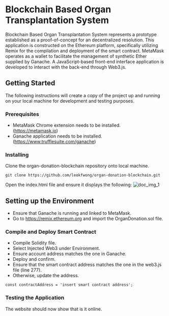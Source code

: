 # Blockchain Based Organ Transplantation System

Blockchain Based Organ Transplantation System represents a prototype established as a proof-of-concept for an decentralized resolution. This application is constructed on the Ethereum platform, specifically utilizing Remix for the compilation and deployment of the smart contract. MetaMask operates as a wallet to facilitate the management of synthetic Ether supplied by Ganache. A JavaScript-based front-end interface application is developed to interact with the back-end through Web3.js.

## Getting Started

The following instructions will create a copy of the project up and running on your local machine for development and testing purposes.

### Prerequisites

- MetaMask Chrome extension needs to be installed. (https://metamask.io)
- Ganache application needs to be installed. (https://www.trufflesuite.com/ganache)

### Installing

Clone the organ-donation-blockchain repository onto local machine.
```
git clone https://github.com/leokfwong/organ-donation-blockchain.git
```
Open the index.html file and ensure it displays the following:
![doc_img_1](assets/img/doc_img_1.png)

## Setting up the Environment
- Ensure that Ganache is running and linked to MetaMask.
- Go to https://remix.ethereum.org and import the OrganDonation.sol file.

### Compile and Deploy Smart Contract
- Compile Solidity file.
- Select Injected Web3 under Environment.
- Ensure account address matches the one in Ganache.
- Deploy and confirm.
- Ensure that the smart contract address matches the one in the web3.js file (line 277).
- Otherwise, update the address.

```
const contractAddress = 'insert smart contract address';
```

### Testing the Application
The website should now show that is it online.
